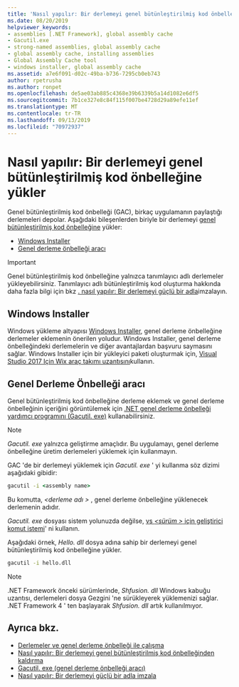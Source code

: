 ```yaml
---
title: 'Nasıl yapılır: Bir derlemeyi genel bütünleştirilmiş kod önbelleğine yükler'
ms.date: 08/20/2019
helpviewer_keywords:
- assemblies [.NET Framework], global assembly cache
- Gacutil.exe
- strong-named assemblies, global assembly cache
- global assembly cache, installing assemblies
- Global Assembly Cache tool
- windows installer, global assembly cache
ms.assetid: a7e6f091-d02c-49ba-b736-7295cb0eb743
author: rpetrusha
ms.author: ronpet
ms.openlocfilehash: de5ae03ab885c4368e39b6339b5a14d1082e6df5
ms.sourcegitcommit: 7b1ce327e8c84f115f007be4728d29a89efe11ef
ms.translationtype: MT
ms.contentlocale: tr-TR
ms.lasthandoff: 09/13/2019
ms.locfileid: "70972937"
---
```

# <a name="how-to-install-an-assembly-into-the-global-assembly-cache"></a>Nasıl yapılır: Bir derlemeyi genel bütünleştirilmiş kod önbelleğine yükler

Genel bütünleştirilmiş kod önbelleği (GAC), birkaç uygulamanın paylaştığı derlemeleri depolar. Aşağıdaki bileşenlerden biriyle bir derlemeyi [genel bütünleştirilmiş kod önbelleğine](gac.md) yükler: 

- [Windows Installer](#windows-installer)
- [Genel derleme önbelleği aracı](#global-assembly-cache-tool)

> [!IMPORTANT]
> Genel bütünleştirilmiş kod önbelleğine yalnızca tanımlayıcı adlı derlemeler yükleyebilirsiniz. Tanımlayıcı adlı bütünleştirilmiş kod oluşturma hakkında daha fazla bilgi için bkz [. nasıl yapılır: Bir derlemeyi güçlü bir adla](../../standard/assembly/sign-strong-name.md)imzalayın.

## <a name="windows-installer"></a>Windows Installer

Windows yükleme altyapısı [Windows Installer](/windows/desktop/Msi/installation-of-assemblies-to-the-global-assembly-cache), genel derleme önbelleğine derlemeler eklemenin önerilen yoludur. Windows Installer, genel derleme önbelleğindeki derlemelerin ve diğer avantajlardan başvuru saymasını sağlar. Windows Installer için bir yükleyici paketi oluşturmak için, [Visual Studio 2017 Için Wix araç takımı uzantısını](https://marketplace.visualstudio.com/items?itemName=RobMensching.WixToolsetVisualStudio2017Extension)kullanın.

## <a name="global-assembly-cache-tool"></a>Genel Derleme Önbelleği aracı

Genel bütünleştirilmiş kod önbelleğine derleme eklemek ve genel derleme önbelleğinin içeriğini görüntülemek için [.NET genel derleme önbelleği yardımcı programını (Gacutil. exe)](../tools/gacutil-exe-gac-tool.md) kullanabilirsiniz.

   > [!NOTE]
   > *Gacutil. exe* yalnızca geliştirme amaçlıdır. Bu uygulamayı, genel derleme önbelleğine üretim derlemeleri yüklemek için kullanmayın.

GAC 'de bir derlemeyi yüklemek için *Gacutil. exe* ' yi kullanma söz dizimi aşağıdaki gibidir:

```cmd
gacutil -i <assembly name>
```

Bu komutta,  *\<derleme adı >* , genel derleme önbelleğine yüklenecek derlemenin adıdır.

*Gacutil. exe* dosyası sistem yolunuzda değilse, [vs  *\<sürüm >* için geliştirici komut istemi](../tools/developer-command-prompt-for-vs.md)' ni kullanın.

Aşağıdaki örnek, *Hello. dll* dosya adına sahip bir derlemeyi genel bütünleştirilmiş kod önbelleğine yükler.

```cmd
gacutil -i hello.dll
```

> [!NOTE]
> .NET Framework önceki sürümlerinde, *Shfusion. dll* Windows kabuğu uzantısı, derlemeleri dosya Gezgini 'ne sürükleyerek yüklemenizi sağlar. .NET Framework 4 ' ten başlayarak *Shfusion. dll* artık kullanılmıyor.

## <a name="see-also"></a>Ayrıca bkz.

- [Derlemeler ve genel derleme önbelleği ile çalışma](working-with-assemblies-and-the-gac.md)
- [Nasıl yapılır: Bir derlemeyi genel bütünleştirilmiş kod önbelleğinden kaldırma](how-to-remove-an-assembly-from-the-gac.md)
- [Gacutil. exe (genel derleme önbelleği aracı)](../tools/gacutil-exe-gac-tool.md)
- [Nasıl yapılır: Bir derlemeyi güçlü bir adla imzala](../../standard/assembly/sign-strong-name.md)
